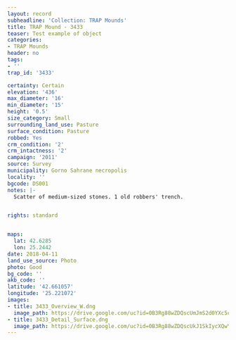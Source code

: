 ```yaml
---
layout: record
subheadline: 'Collection: TRAP Mounds'
title: TRAP Mound - 3433
teaser: Test example of object
categories:
- TRAP Mounds
header: no
tags:
- ''
trap_id: '3433'

certainty: Certain
elevation: '436'
max_diameter: '16'
min_diameter: '15'
height: '0.5'
size_category: Small
surrounding_land_use: Pasture
surface_condition: Pasture
robbed: Yes
crm_condition: '2'
crm_intactness: '2'
campaign: '2011'
source: Survey
municipality: Gorno Sahrane necropolis
locality: ''
bgcode: DS001
notes: |-
  Scatter of medium-sized stones. 1 old robbers' trench.


rights: standard


maps:
  lat: 42.6285
  lon: 25.2442
date: 2018-04-11
land_use_source: Photo
photo: Good
bg_code: ''
akb_code: ''
latitude: '42.661057'
longitude: '25.221072'
images:
- title: 3433_Overview_W.dng
  image_path: https://drive.google.com/uc?id=0B3Rg88wZDQscUmJmS2d0YXc5cW8
- title: 3433_Detail_Surface.dng
  image_path: https://drive.google.com/uc?id=0B3Rg88wZDQscUkJ1SkIycXQwY2s
---
```

